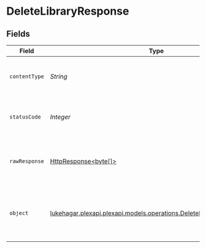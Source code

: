 # DeleteLibraryResponse


## Fields

| Field                                                                                                                         | Type                                                                                                                          | Required                                                                                                                      | Description                                                                                                                   |
| ----------------------------------------------------------------------------------------------------------------------------- | ----------------------------------------------------------------------------------------------------------------------------- | ----------------------------------------------------------------------------------------------------------------------------- | ----------------------------------------------------------------------------------------------------------------------------- |
| `contentType`                                                                                                                 | *String*                                                                                                                      | :heavy_check_mark:                                                                                                            | HTTP response content type for this operation                                                                                 |
| `statusCode`                                                                                                                  | *Integer*                                                                                                                     | :heavy_check_mark:                                                                                                            | HTTP response status code for this operation                                                                                  |
| `rawResponse`                                                                                                                 | [HttpResponse<byte[]>](https://docs.oracle.com/en/java/javase/11/docs/api/java.net.http/java/net/http/HttpResponse.html)      | :heavy_check_mark:                                                                                                            | Raw HTTP response; suitable for custom response parsing                                                                       |
| `object`                                                                                                                      | [lukehagar.plexapi.plexapi.models.operations.DeleteLibraryResponseBody](../../models/operations/DeleteLibraryResponseBody.md) | :heavy_minus_sign:                                                                                                            | Unauthorized - Returned if the X-Plex-Token is missing from the header or query.                                              |